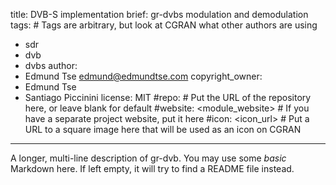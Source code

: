 title: DVB-S implementation
brief: gr-dvbs modulation and demodulation
tags: # Tags are arbitrary, but look at CGRAN what other authors are using
  - sdr
  - dvb
  - dvbs
author:
  - Edmund Tse <edmund@edmundtse.com>
copyright_owner:
  - Edmund Tse
  - Santiago Piccinini
license: MIT
#repo: # Put the URL of the repository here, or leave blank for default
#website: <module_website> # If you have a separate project website, put it here
#icon: <icon_url> # Put a URL to a square image here that will be used as an icon on CGRAN
---
A longer, multi-line description of gr-dvb.
You may use some *basic* Markdown here.
If left empty, it will try to find a README file instead.
